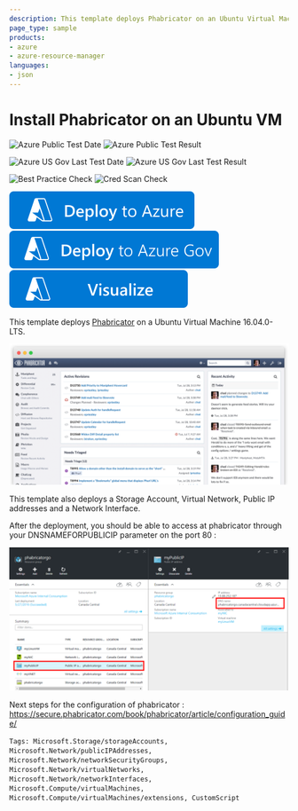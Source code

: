 ```yaml
---
description: This template deploys Phabricator on an Ubuntu Virtual Machine. This template also deploys a Storage Account, Virtual Network, Public IP addresses and a Network Interface.
page_type: sample
products:
- azure
- azure-resource-manager
languages:
- json
---
```

# Install Phabricator on an Ubuntu VM

![Azure Public Test Date](https://azurequickstartsservice.blob.core.windows.net/badges/application-workloads/phabricator/phabricator-on-ubuntu/PublicLastTestDate.svg)
![Azure Public Test Result](https://azurequickstartsservice.blob.core.windows.net/badges/application-workloads/phabricator/phabricator-on-ubuntu/PublicDeployment.svg)

![Azure US Gov Last Test Date](https://azurequickstartsservice.blob.core.windows.net/badges/application-workloads/phabricator/phabricator-on-ubuntu/FairfaxLastTestDate.svg)
![Azure US Gov Last Test Result](https://azurequickstartsservice.blob.core.windows.net/badges/application-workloads/phabricator/phabricator-on-ubuntu/FairfaxDeployment.svg)

![Best Practice Check](https://azurequickstartsservice.blob.core.windows.net/badges/application-workloads/phabricator/phabricator-on-ubuntu/BestPracticeResult.svg)
![Cred Scan Check](https://azurequickstartsservice.blob.core.windows.net/badges/application-workloads/phabricator/phabricator-on-ubuntu/CredScanResult.svg)

[![Deploy To Azure](https://raw.githubusercontent.com/Azure/azure-quickstart-templates/master/1-CONTRIBUTION-GUIDE/images/deploytoazure.svg?sanitize=true)](https://portal.azure.com/#create/Microsoft.Template/uri/https%3A%2F%2Fraw.githubusercontent.com%2FAzure%2Fazure-quickstart-templates%2Fmaster%2Fapplication-workloads%2Fphabricator%2Fphabricator-on-ubuntu%2Fazuredeploy.json)
[![Deploy To Azure US Gov](https://raw.githubusercontent.com/Azure/azure-quickstart-templates/master/1-CONTRIBUTION-GUIDE/images/deploytoazuregov.svg?sanitize=true)](https://portal.azure.us/#create/Microsoft.Template/uri/https%3A%2F%2Fraw.githubusercontent.com%2FAzure%2Fazure-quickstart-templates%2Fmaster%2Fapplication-workloads%2Fphabricator%2Fphabricator-on-ubuntu%2Fazuredeploy.json)
[![Visualize](https://raw.githubusercontent.com/Azure/azure-quickstart-templates/master/1-CONTRIBUTION-GUIDE/images/visualizebutton.svg?sanitize=true)](http://armviz.io/#/?load=https%3A%2F%2Fraw.githubusercontent.com%2FAzure%2Fazure-quickstart-templates%2Fmaster%2Fapplication-workloads%2Fphabricator%2Fphabricator-on-ubuntu%2Fazuredeploy.json)

This template deploys [Phabricator](http://phabricator.org/) on a Ubuntu Virtual Machine 16.04.0-LTS.

![phabricator img](./images/landing.png)

This template also deploys a Storage Account, Virtual Network, Public IP addresses and a Network Interface.

After the deployment, you should be able to access at phabricator through your DNSNAMEFORPUBLICIP parameter on the port 80 :

![phabricator img](./images/phabricatorHowTo.png)

Next steps for the configuration of phabricator : https://secure.phabricator.com/book/phabricator/article/configuration_guide/

`Tags: Microsoft.Storage/storageAccounts, Microsoft.Network/publicIPAddresses, Microsoft.Network/networkSecurityGroups, Microsoft.Network/virtualNetworks, Microsoft.Network/networkInterfaces, Microsoft.Compute/virtualMachines, Microsoft.Compute/virtualMachines/extensions, CustomScript`
